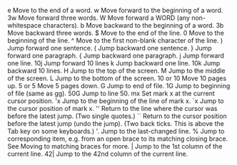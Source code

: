 e 
Move to the end of a word.
w 
Move forward to the beginning of a word.
3w 
Move forward three words.
W 
Move forward a WORD (any non-whitespace characters).
b 
Move backward to the beginning of a word.
3b 
Move backward three words.
$ 
Move to the end of the line.
0 
Move to the beginning of the line.
^ 
Move to the first non-blank character of the line.
) 
Jump forward one sentence.
( 
Jump backward one sentence.
} 
Jump forward one paragraph.
{ 
Jump backward one paragraph.
j 
Jump forward one line.
10j 
Jump forward 10 lines
k 
Jump backward one line.
10k 
Jump backward 10 lines.
H 
Jump to the top of the screen.
M 
Jump to the middle of the screen.
L 
Jump to the bottom of the screen.
10<PageUp> or 10<CTRL-B>
Move 10 pages up.
5<PageDown> or 5<CTRL-F>
Move 5 pages down.
G 
Jump to end of file.
1G 
Jump to beginning of file (same as gg).
50G 
Jump to line 50.
mx 
Set mark x at the current cursor position.
'x 
Jump to the beginning of the line of mark x.
`x 
Jump to the cursor position of mark x.
''
Return to the line where the cursor was before the latest jump.
(Two single quotes.)
``
Return to the cursor position before the latest jump (undo the jump).
(Two back ticks. This is above the Tab key on some keyboards.)
'. 
Jump to the last-changed line.
 % 
Jump to corresponding item, e.g. from an open brace to its matching closing brace. See Moving to matching braces for more.
| 
Jump to the 1st column of the current line.
42| 
Jump to the 42nd column of the current line.
